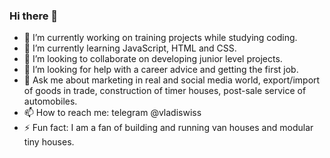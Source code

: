 ### Hi there 👋
- 🔭 I’m currently working on training projects while studying coding.
- 🌱 I’m currently learning JavaScript, HTML and CSS.
- 👯 I’m looking to collaborate on developing junior level projects.
- 🤔 I’m looking for help with a career advice and getting the first job.
- 💬 Ask me about marketing in real and social media world, export/import of goods in trade, construction of timer houses, post-sale service of automobiles.
- 📫 How to reach me: telegram @vladiswiss
- ⚡ Fun fact: I am a fan of building and running van houses and modular tiny houses.

<!--
**vrkgua/vrkgua** is a ✨ _special_ ✨ repository because its `README.md` (this file) appears on your GitHub profile.

Here are some ideas to get you started:

- 🔭 I’m currently working on training projects while studying coding.
- 🌱 I’m currently learning JavaScript, HTML and CSS.
- 👯 I’m looking to collaborate on developing junior level projects.
- 🤔 I’m looking for help with a career advice and getting the first job.
- 💬 Ask me about marketing in real and social media world, export/import of goods in trade, construction of timer houses, post-sale service of automobiles.
- 📫 How to reach me: telegram @vladiswiss
- ⚡ Fun fact: I am a fan of building and running van houses and modular tiny houses.
-->
